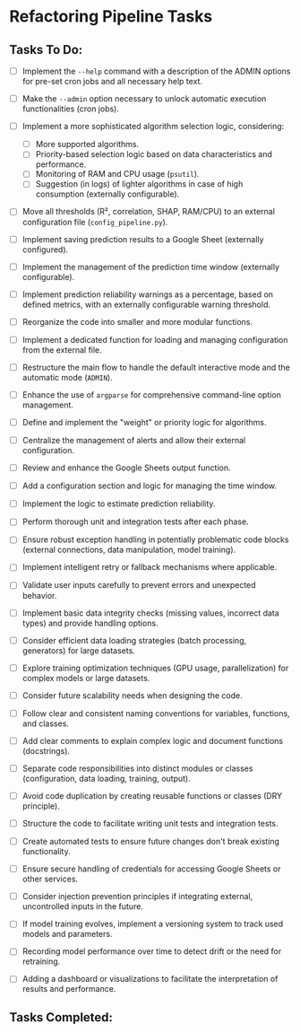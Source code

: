 # Refactoring Pipeline Tasks

## Tasks To Do:

- [ ] Implement the `--help` command with a description of the ADMIN options for pre-set cron jobs and all necessary help text.
- [ ] Make the `--admin` option necessary to unlock automatic execution functionalities (cron jobs).
- [ ] Implement a more sophisticated algorithm selection logic, considering:
    - [ ] More supported algorithms.
    - [ ] Priority-based selection logic based on data characteristics and performance.
    - [ ] Monitoring of RAM and CPU usage (`psutil`).
    - [ ] Suggestion (in logs) of lighter algorithms in case of high consumption (externally configurable).
- [ ] Move all thresholds (R², correlation, SHAP, RAM/CPU) to an external configuration file (`config_pipeline.py`).
- [ ] Implement saving prediction results to a Google Sheet (externally configured).
- [ ] Implement the management of the prediction time window (externally configurable).
- [ ] Implement prediction reliability warnings as a percentage, based on defined metrics, with an externally configurable warning threshold.
- [ ] Reorganize the code into smaller and more modular functions.
- [ ] Implement a dedicated function for loading and managing configuration from the external file.
- [ ] Restructure the main flow to handle the default interactive mode and the automatic mode (`ADMIN`).
- [ ] Enhance the use of `argparse` for comprehensive command-line option management.
- [ ] Define and implement the "weight" or priority logic for algorithms.
- [ ] Centralize the management of alerts and allow their external configuration.
- [ ] Review and enhance the Google Sheets output function.
- [ ] Add a configuration section and logic for managing the time window.
- [ ] Implement the logic to estimate prediction reliability.
- [ ] Perform thorough unit and integration tests after each phase.

- [ ] Ensure robust exception handling in potentially problematic code blocks (external connections, data manipulation, model training).
- [ ] Implement intelligent retry or fallback mechanisms where applicable.
- [ ] Validate user inputs carefully to prevent errors and unexpected behavior.
- [ ] Implement basic data integrity checks (missing values, incorrect data types) and provide handling options.
- [ ] Consider efficient data loading strategies (batch processing, generators) for large datasets.
- [ ] Explore training optimization techniques (GPU usage, parallelization) for complex models or large datasets.
- [ ] Consider future scalability needs when designing the code.
- [ ] Follow clear and consistent naming conventions for variables, functions, and classes.
- [ ] Add clear comments to explain complex logic and document functions (docstrings).
- [ ] Separate code responsibilities into distinct modules or classes (configuration, data loading, training, output).
- [ ] Avoid code duplication by creating reusable functions or classes (DRY principle).
- [ ] Structure the code to facilitate writing unit tests and integration tests.
- [ ] Create automated tests to ensure future changes don't break existing functionality.
- [ ] Ensure secure handling of credentials for accessing Google Sheets or other services.
- [ ] Consider injection prevention principles if integrating external, uncontrolled inputs in the future.
- [ ] If model training evolves, implement a versioning system to track used models and parameters.
- [ ] Recording model performance over time to detect drift or the need for retraining.
- [ ] Adding a dashboard or visualizations to facilitate the interpretation of results and performance.

## Tasks Completed:


